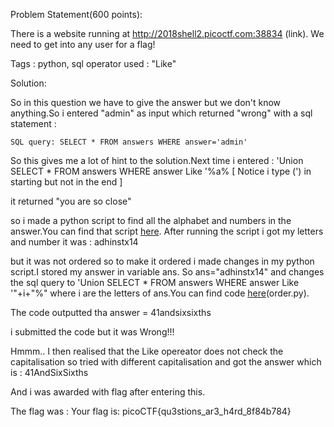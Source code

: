 Problem Statement(600 points):

There is a website running at http://2018shell2.picoctf.com:38834 (link). We need to get into any user for a flag!

Tags : python, sql operator used : "Like"

Solution:

So in this question we have to give the answer but we don't know anything.So i entered "admin" as input which returned "wrong" with a sql statement :

	SQL query: SELECT * FROM answers WHERE answer='admin'

So this gives me a lot of hint to the solution.Next time i entered :
	'Union SELECT  * FROM answers WHERE answer Like '%a%  [ Notice i type (') in starting but not in the end ]

it returned "you are so close"

so i made a python script to find all the alphabet and numbers in the answer.You can find that script <a href="https://github.com/d4rkvaibhav/PICOCTF-2018/blob/master/WEB_EXPLOITATION/A%20SIMPLE%20QUESTION/checkalpha.py">here</a>.
After running the script i got my letters and number it was :  adhinstx14

but it was not ordered so to make it ordered i made changes in my python script.I stored my answer in variable ans.
So ans="adhinstx14" and changes the sql query to 'Union SELECT  * FROM answers WHERE answer Like '"+i+"%" where i are the letters of ans.You can find code <a href="https://github.com/d4rkvaibhav/PICOCTF-2018/blob/master/WEB_EXPLOITATION/A%20SIMPLE%20QUESTION/order.py">here</a>(order.py).

The code outputted tha answer = 41andsixsixths

i submitted the code but it was Wrong!!!

Hmmm.. 
I then realised that the Like opereator does not check the capitalisation so tried  with different capitalisation and got the answer which is : 41AndSixSixths

And i was awarded with flag after entering this.

The flag was :  Your flag is: picoCTF{qu3stions_ar3_h4rd_8f84b784}

